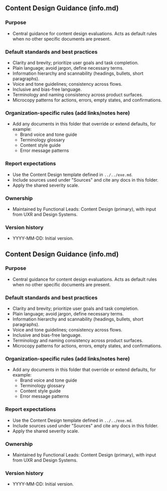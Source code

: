 ## Content Design Guidance (info.md)

### Purpose
- Central guidance for content design evaluations. Acts as default rules when no other specific documents are present.

### Default standards and best practices
- Clarity and brevity; prioritize user goals and task completion.
- Plain language; avoid jargon, define necessary terms.
- Information hierarchy and scannability (headings, bullets, short paragraphs).
- Voice and tone guidelines; consistency across flows.
- Inclusive and bias-free language.
- Terminology and naming consistency across product surfaces.
- Microcopy patterns for actions, errors, empty states, and confirmations.

### Organization-specific rules (add links/notes here)
- Add any documents in this folder that override or extend defaults, for example:
  - Brand voice and tone guide
  - Terminology glossary
  - Content style guide
  - Error message patterns

### Report expectations
- Use the Content Design template defined in `../../exe.md`.
- Include sources used under "Sources" and cite any docs in this folder.
- Apply the shared severity scale.

### Ownership
- Maintained by Functional Leads: Content Design (primary), with input from UXR and Design Systems.

### Version history
- YYYY-MM-DD: Initial version.
## Content Design Guidance (info.md)

### Purpose
- Central guidance for content design evaluations. Acts as default rules when no other specific documents are present.

### Default standards and best practices
- Clarity and brevity; prioritize user goals and task completion.
- Plain language; avoid jargon, define necessary terms.
- Information hierarchy and scannability (headings, bullets, short paragraphs).
- Voice and tone guidelines; consistency across flows.
- Inclusive and bias-free language.
- Terminology and naming consistency across product surfaces.
- Microcopy patterns for actions, errors, empty states, and confirmations.

### Organization-specific rules (add links/notes here)
- Add any documents in this folder that override or extend defaults, for example:
  - Brand voice and tone guide
  - Terminology glossary
  - Content style guide
  - Error message patterns

### Report expectations
- Use the Content Design template defined in `../../exe.md`.
- Include sources used under "Sources" and cite any docs in this folder.
- Apply the shared severity scale.

### Ownership
- Maintained by Functional Leads: Content Design (primary), with input from UXR and Design Systems.

### Version history
- YYYY-MM-DD: Initial version.

